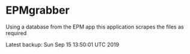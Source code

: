 # EPMgrabber
Using a database from the EPM app this application scrapes the files as required


Latest backup: Sun Sep 15 13:50:01 UTC 2019
